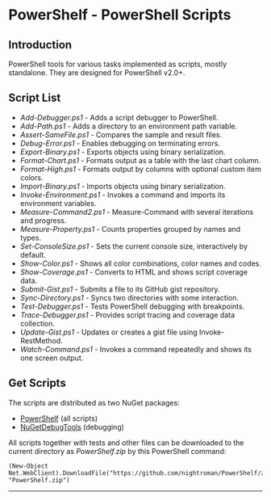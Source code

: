 
PowerShelf - PowerShell Scripts
===============================

## Introduction

PowerShell tools for various tasks implemented as scripts, mostly standalone.
They are designed for PowerShell v2.0+.

## Script List

* *Add-Debugger.ps1* - Adds a script debugger to PowerShell.
* *Add-Path.ps1* - Adds a directory to an environment path variable.
* *Assert-SameFile.ps1* - Compares the sample and result files.
* *Debug-Error.ps1* - Enables debugging on terminating errors.
* *Export-Binary.ps1* - Exports objects using binary serialization.
* *Format-Chart.ps1* - Formats output as a table with the last chart column.
* *Format-High.ps1* - Formats output by columns with optional custom item colors.
* *Import-Binary.ps1* - Imports objects using binary serialization.
* *Invoke-Environment.ps1* - Invokes a command and imports its environment variables.
* *Measure-Command2.ps1* - Measure-Command with several iterations and progress.
* *Measure-Property.ps1* -  Counts properties grouped by names and types.
* *Set-ConsoleSize.ps1* - Sets the current console size, interactively by default.
* *Show-Color.ps1* - Shows all color combinations, color names and codes.
* *Show-Coverage.ps1* - Converts to HTML and shows script coverage data.
* *Submit-Gist.ps1* - Submits a file to its GitHub gist repository.
* *Sync-Directory.ps1* - Syncs two directories with some interaction.
* *Test-Debugger.ps1* - Tests PowerShell debugging with breakpoints.
* *Trace-Debugger.ps1* - Provides script tracing and coverage data collection.
* *Update-Gist.ps1* - Updates or creates a gist file using Invoke-RestMethod.
* *Watch-Command.ps1* - Invokes a command repeatedly and shows its one screen output.

## Get Scripts

The scripts are distributed as two NuGet packages:

- [PowerShelf](https://www.nuget.org/packages/PowerShelf/) (all scripts)
- [NuGetDebugTools](https://www.nuget.org/packages/NuGetDebugTools/) (debugging)

All scripts together with tests and other files can be downloaded to the
current directory as *PowerShelf.zip* by this PowerShell command:

    (New-Object Net.WebClient).DownloadFile("https://github.com/nightroman/PowerShelf/zipball/master", "PowerShelf.zip")

---
